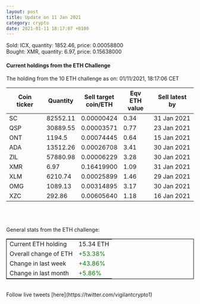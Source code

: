 ```yaml
---
layout: post
title: Update on 11 Jan 2021
category: crypto
date: 2021-01-11 18:17:07 +0100
---
```

<!-- Global site tag (gtag.js) - Google Analytics -->
<script async src="https://www.googletagmanager.com/gtag/js?id=UA-103831149-5"></script>
<script>
  window.dataLayer = window.dataLayer || [];
  function gtag(){dataLayer.push(arguments);}
  gtag('js', new Date());

  gtag('config', 'UA-103831149-5');
</script>
Sold: ICX, quantity:      1852.46, price:   0.00058800<br>Bought: XMR, quantity:         6.97, price:   0.15638000<br>

#### Current holdings from the ETH Challenge

The holding from the 10 ETH challenge as on: 01/11/2021, 18:17:06 CET

|Coin ticker|Quantity|Sell target<br>coin/ETH|Eqv ETH<br>value|Sell latest by|
|-----------|--------|-----------|-----------|--------------|
SC|82552.11|  0.00000424|0.34|31 Jan 2021|
QSP|30889.55|  0.00003571|0.77|23 Jan 2021|
ONT|1194.5|  0.00074445|0.64|15 Jan 2021|
ADA|13512.26|  0.00026708|3.41|30 Jan 2021|
ZIL|57880.98|  0.00006229|3.28|30 Jan 2021|
XMR|6.97|  0.16419900|1.09|31 Jan 2021|
XLM|6210.74|  0.00025899|1.46|29 Jan 2021|
OMG|1089.13|  0.00314895|3.17|30 Jan 2021|
XZC|292.86|  0.00605640|1.18|16 Jan 2021|

<br>
<br>
<br>
General stats from the ETH challenge:

<table style="border:1px solid black;margin-left:auto;margin-right:auto;">
	<tbody>
	<tr>
		<td>Current ETH holding</td>
		<td>     15.34 ETH</td>
	</tr>
	<tr>
		<td>Overall change of ETH</td>
		<td><font color="green">+53.38%</font></td>
	</tr>
	<tr>
		<td>Change in last week</td>
		<td><font color="green">+43.86%</font></td>
	</tr>
	<tr>
		<td>Change in last month</td>
		<td><font color="green">+5.86%</font></td>
	</tr>
	</tbody>
</table>

<br>
Follow live tweets [here](https://twitter.com/vigilantcrypto1)
<br>
<br>